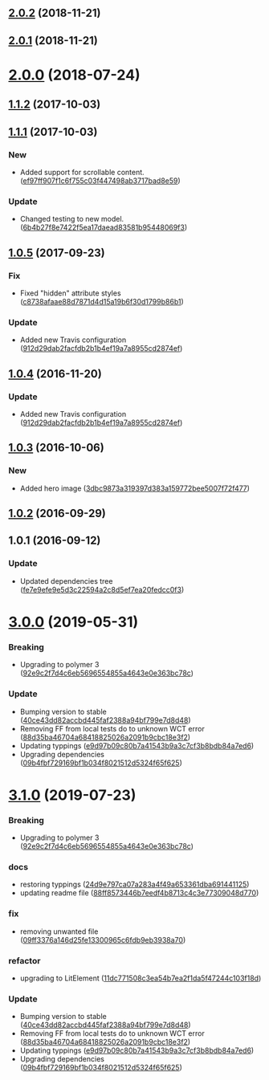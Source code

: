 <a name="2.0.2"></a>
## [2.0.2](https://github.com/advanced-rest-client/bottom-sheet/compare/1.1.1...2.0.2) (2018-11-21)




<a name="2.0.1"></a>
## [2.0.1](https://github.com/advanced-rest-client/bottom-sheet/compare/1.1.1...2.0.1) (2018-11-21)




<a name="2.0.0"></a>
# [2.0.0](https://github.com/advanced-rest-client/bottom-sheet/compare/1.1.1...2.0.0) (2018-07-24)




<a name="1.1.2"></a>
## [1.1.2](https://github.com/advanced-rest-client/bottom-sheet/compare/1.1.1...1.1.2) (2017-10-03)




<a name="1.1.1"></a>
## [1.1.1](https://github.com/advanced-rest-client/bottom-sheet/compare/1.0.5...1.1.1) (2017-10-03)


### New

* Added support for scrollable content. ([ef97ff907f1c6f755c03f447498ab3717bad8e59](https://github.com/advanced-rest-client/bottom-sheet/commit/ef97ff907f1c6f755c03f447498ab3717bad8e59))

### Update

* Changed testing to new model. ([6b4b27f8e7422f5ea17daead83581b95448069f3](https://github.com/advanced-rest-client/bottom-sheet/commit/6b4b27f8e7422f5ea17daead83581b95448069f3))



<a name="1.0.5"></a>
## [1.0.5](https://github.com/advanced-rest-client/bottom-sheet/compare/1.0.3...1.0.5) (2017-09-23)


### Fix

* Fixed "hidden" attribute styles ([c8738afaae88d7871d4d15a19b6f30d1799b86b1](https://github.com/advanced-rest-client/bottom-sheet/commit/c8738afaae88d7871d4d15a19b6f30d1799b86b1))

### Update

* Added new Travis configuration ([912d29dab2facfdb2b1b4ef19a7a8955cd2874ef](https://github.com/advanced-rest-client/bottom-sheet/commit/912d29dab2facfdb2b1b4ef19a7a8955cd2874ef))



<a name="1.0.4"></a>
## [1.0.4](https://github.com/advanced-rest-client/bottom-sheet/compare/1.0.3...v1.0.4) (2016-11-20)


### Update

* Added new Travis configuration ([912d29dab2facfdb2b1b4ef19a7a8955cd2874ef](https://github.com/advanced-rest-client/bottom-sheet/commit/912d29dab2facfdb2b1b4ef19a7a8955cd2874ef))



<a name="1.0.3"></a>
## [1.0.3](https://github.com/advanced-rest-client/bottom-sheet/compare/1.0.1...v1.0.3) (2016-10-06)


### New

* Added hero image ([3dbc9873a319397d383a159772bee5007f72f477](https://github.com/advanced-rest-client/bottom-sheet/commit/3dbc9873a319397d383a159772bee5007f72f477))



<a name="1.0.2"></a>
## [1.0.2](https://github.com/advanced-rest-client/bottom-sheet/compare/1.0.1...v1.0.2) (2016-09-29)




<a name="1.0.1"></a>
## 1.0.1 (2016-09-12)


### Update

* Updated dependencies tree ([fe7e9efe9e5d3c22594a2c8d5ef7ea20fedcc0f3](https://github.com/advanced-rest-client/bottom-sheet/commit/fe7e9efe9e5d3c22594a2c8d5ef7ea20fedcc0f3))



# [3.0.0](https://github.com/advanced-rest-client/bottom-sheet/compare/1.1.1...3.0.0) (2019-05-31)


### Breaking

* Upgrading to polymer 3 ([92e9c2f7d4c6eb5696554855a4643e0e363bc78c](https://github.com/advanced-rest-client/bottom-sheet/commit/92e9c2f7d4c6eb5696554855a4643e0e363bc78c))

### Update

* Bumping version to stable ([40ce43dd82accbd445faf2388a94bf799e7d8d48](https://github.com/advanced-rest-client/bottom-sheet/commit/40ce43dd82accbd445faf2388a94bf799e7d8d48))
* Removing FF from local tests do to unknown WCT error ([88d35ba46704a68418825026a2091b9cbc18e3f2](https://github.com/advanced-rest-client/bottom-sheet/commit/88d35ba46704a68418825026a2091b9cbc18e3f2))
* Updating typpings ([e9d97b09c80b7a41543b9a3c7cf3b8bdb84a7ed6](https://github.com/advanced-rest-client/bottom-sheet/commit/e9d97b09c80b7a41543b9a3c7cf3b8bdb84a7ed6))
* Upgrading dependencies ([09b4fbf729169bf1b034f8021512d5324f65f625](https://github.com/advanced-rest-client/bottom-sheet/commit/09b4fbf729169bf1b034f8021512d5324f65f625))



# [3.1.0](https://github.com/advanced-rest-client/bottom-sheet/compare/1.1.1...3.1.0) (2019-07-23)


### Breaking

* Upgrading to polymer 3 ([92e9c2f7d4c6eb5696554855a4643e0e363bc78c](https://github.com/advanced-rest-client/bottom-sheet/commit/92e9c2f7d4c6eb5696554855a4643e0e363bc78c))

### docs

* restoring typpings ([24d9e797ca07a283a4f49a653361dba691441125](https://github.com/advanced-rest-client/bottom-sheet/commit/24d9e797ca07a283a4f49a653361dba691441125))
* updating readme file ([88ff8573446b7eedf4b8713c4c3e77309048d770](https://github.com/advanced-rest-client/bottom-sheet/commit/88ff8573446b7eedf4b8713c4c3e77309048d770))

### fix

* removing unwanted file ([09ff3376a146d25fe13300965c6fdb9eb3938a70](https://github.com/advanced-rest-client/bottom-sheet/commit/09ff3376a146d25fe13300965c6fdb9eb3938a70))

### refactor

* upgrading to LitElement ([11dc771508c3ea54b7ea2f1da5f47244c103f18d](https://github.com/advanced-rest-client/bottom-sheet/commit/11dc771508c3ea54b7ea2f1da5f47244c103f18d))

### Update

* Bumping version to stable ([40ce43dd82accbd445faf2388a94bf799e7d8d48](https://github.com/advanced-rest-client/bottom-sheet/commit/40ce43dd82accbd445faf2388a94bf799e7d8d48))
* Removing FF from local tests do to unknown WCT error ([88d35ba46704a68418825026a2091b9cbc18e3f2](https://github.com/advanced-rest-client/bottom-sheet/commit/88d35ba46704a68418825026a2091b9cbc18e3f2))
* Updating typpings ([e9d97b09c80b7a41543b9a3c7cf3b8bdb84a7ed6](https://github.com/advanced-rest-client/bottom-sheet/commit/e9d97b09c80b7a41543b9a3c7cf3b8bdb84a7ed6))
* Upgrading dependencies ([09b4fbf729169bf1b034f8021512d5324f65f625](https://github.com/advanced-rest-client/bottom-sheet/commit/09b4fbf729169bf1b034f8021512d5324f65f625))




